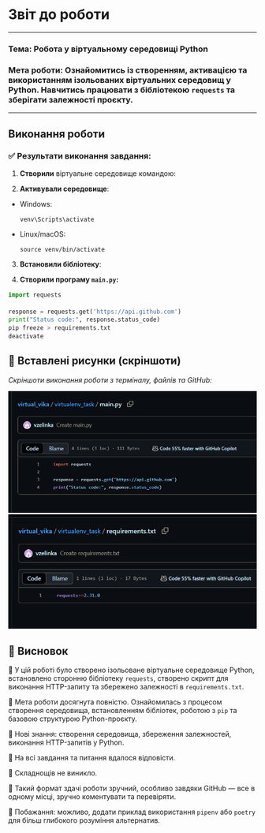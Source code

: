 # Звіт до роботи

---

### **Тема:** Робота у віртуальному середовищі Python  
### **Мета роботи:** Ознайомитись із створенням, активацією та використанням ізольованих віртуальних середовищ у Python. Навчитись працювати з бібліотекою `requests` та зберігати залежності проєкту.

---

## Виконання роботи

### ✅ Результати виконання завдання:

1. **Створили** віртуальне середовище командою:

2. **Активували середовище**:
- Windows:  
  ```
  venv\Scripts\activate
  ```
- Linux/macOS:  
  ```
  source venv/bin/activate
  ```

3. **Встановили бібліотеку**:

4. **Створили програму `main.py`:**

```python
import requests

response = requests.get('https://api.github.com')
print("Status code:", response.status_code)
pip freeze > requirements.txt
deactivate
```

## 📸 Вставлені рисунки (скріншоти)

_Скріншоти виконання роботи з терміналу, файлів та GitHub:_

![](https://github.com/vzelinka/virtual_vika/blob/main/virtualenv_task/image/main.png?raw=true)  
![](https://github.com/vzelinka/virtual_vika/blob/main/virtualenv_task/image/requirements.png?raw=true)

## 🧾 Висновок

🔹 У цій роботі було створено ізольоване віртуальне середовище Python, встановлено сторонню бібліотеку `requests`, створено скрипт для виконання HTTP-запиту та збережено залежності в `requirements.txt`.

🔹 Мета роботи досягнута повністю. Ознайомилась з процесом створення середовища, встановленням бібліотек, роботою з `pip` та базовою структурою Python-проєкту.

🔹 Нові знання: створення середовища, збереження залежностей, виконання HTTP-запитів у Python.

🔹 На всі завдання та питання вдалося відповісти.

🔹 Складнощів не виникло.

🔹 Такий формат здачі роботи зручний, особливо завдяки GitHub — все в одному місці, зручно коментувати та перевіряти.

🔹 Побажання: можливо, додати приклад використання `pipenv` або `poetry` для більш глибокого розуміння альтернатив.
